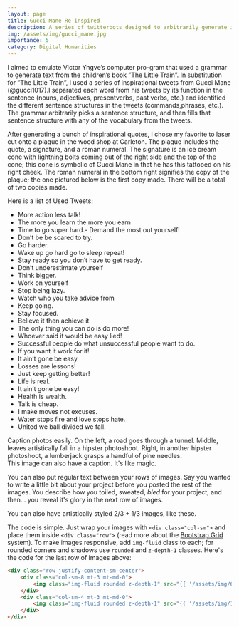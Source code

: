 ```yaml
---
layout: page
title: Gucci Mane Re-inspired
description: A series of twitterbots designed to arbitrarily generate inspirational tweets using the grammatical structures and vocabulary of a fixed set of inspirational tweets from Gucci Mane himself (@gucci1017)
img: /assets/img/gucci_mane.jpg
importance: 5
category: Digital Humanities
---
```


I aimed to emulate Victor Yngve’s computer pro-gram that used a grammar to generate text from the children’s book ”The Little Train”.  In substitution for ”The Little Train”, I used a series of inspirational tweets from Gucci Mane (@gucci1017).I separated each word from his tweets by its function in the sentence (nouns, adjectives, presentverbs, past verbs, etc.) and identified the different sentence structures in the tweets (commands,phrases, etc.). The grammar arbitrarily picks a sentence structure, and then fills that sentence structure with any of the vocabulary from the tweets. 

After  generating  a  bunch  of  inspirational  quotes, I chose my favorite to laser cut onto a plaque in the wood shop at Carleton.  The plaque includes the quote, a signature, and a roman numeral. The signature is an ice cream cone with lightning bolts coming out of the right side and the top of the cone; this cone is symbolic of Gucci Mane in that he has this tattooed on his right cheek. The roman numeral in the bottom right signifies the copy of the plaque; the one pictured below is the first copy made. There will be a total of two copies made.

Here is a list of Used Tweets:
- More action less talk!
- The more you learn the more you earn
- Time to go super hard.- Demand the most out yourself!
- Don’t be be scared to try.
- Go harder.
- Wake up go hard go to sleep repeat!
- Stay ready so you don’t have to get ready.
- Don’t underestimate yourself
- Think bigger.
- Work on yourself
- Stop being lazy.
- Watch who you take advice from
- Keep going.
- Stay focused.
- Believe it then achieve it
- The only thing you can do is do more!
- Whoever said it would be easy lied!
- Successful people do what unsuccessful people want to do.
- If you want it work for it!
- It ain’t gone be easy
- Losses are lessons!
- Just keep getting better!
- Life is real.
- It ain’t gone be easy!
- Health is wealth.
- Talk is cheap.
- I make moves not excuses.
- Water stops fire and love stops hate.
- United we ball divided we fall.


<div class="row">
    <div class="col-sm mt-3 mt-md-0">
        <img class="img-fluid rounded z-depth-1" src="{{ '/assets/img/1.jpg' | relative_url }}" alt="" title="example image"/>
    </div>
    <div class="col-sm mt-3 mt-md-0">
        <img class="img-fluid rounded z-depth-1" src="{{ '/assets/img/3.jpg' | relative_url }}" alt="" title="example image"/>
    </div>
    <div class="col-sm mt-3 mt-md-0">
        <img class="img-fluid rounded z-depth-1" src="{{ '/assets/img/5.jpg' | relative_url }}" alt="" title="example image"/>
    </div>
</div>
<div class="caption">
    Caption photos easily. On the left, a road goes through a tunnel. Middle, leaves artistically fall in a hipster photoshoot. Right, in another hipster photoshoot, a lumberjack grasps a handful of pine needles.
</div>
<div class="row">
    <div class="col-sm mt-3 mt-md-0">
        <img class="img-fluid rounded z-depth-1" src="{{ '/assets/img/5.jpg' | relative_url }}" alt="" title="example image"/>
    </div>
</div>
<div class="caption">
    This image can also have a caption. It's like magic.
</div>

You can also put regular text between your rows of images.
Say you wanted to write a little bit about your project before you posted the rest of the images.
You describe how you toiled, sweated, *bled* for your project, and then... you reveal it's glory in the next row of images.


<div class="row justify-content-sm-center">
    <div class="col-sm-8 mt-3 mt-md-0">
        <img class="img-fluid rounded z-depth-1" src="{{ '/assets/img/6.jpg' | relative_url }}" alt="" title="example image"/>
    </div>
    <div class="col-sm-4 mt-3 mt-md-0">
        <img class="img-fluid rounded z-depth-1" src="{{ '/assets/img/11.jpg' | relative_url }}" alt="" title="example image"/>
    </div>
</div>
<div class="caption">
    You can also have artistically styled 2/3 + 1/3 images, like these.
</div>


The code is simple.
Just wrap your images with `<div class="col-sm">` and place them inside `<div class="row">` (read more about the <a href="https://getbootstrap.com/docs/4.4/layout/grid/" target="_blank">Bootstrap Grid</a> system).
To make images responsive, add `img-fluid` class to each; for rounded corners and shadows use `rounded` and `z-depth-1` classes.
Here's the code for the last row of images above:

```html
<div class="row justify-content-sm-center">
    <div class="col-sm-8 mt-3 mt-md-0">
        <img class="img-fluid rounded z-depth-1" src="{{ '/assets/img/6.jpg' | relative_url }}" alt="" title="example image"/>
    </div>
    <div class="col-sm-4 mt-3 mt-md-0">
        <img class="img-fluid rounded z-depth-1" src="{{ '/assets/img/11.jpg' | relative_url }}" alt="" title="example image"/>
    </div>
</div>
```
